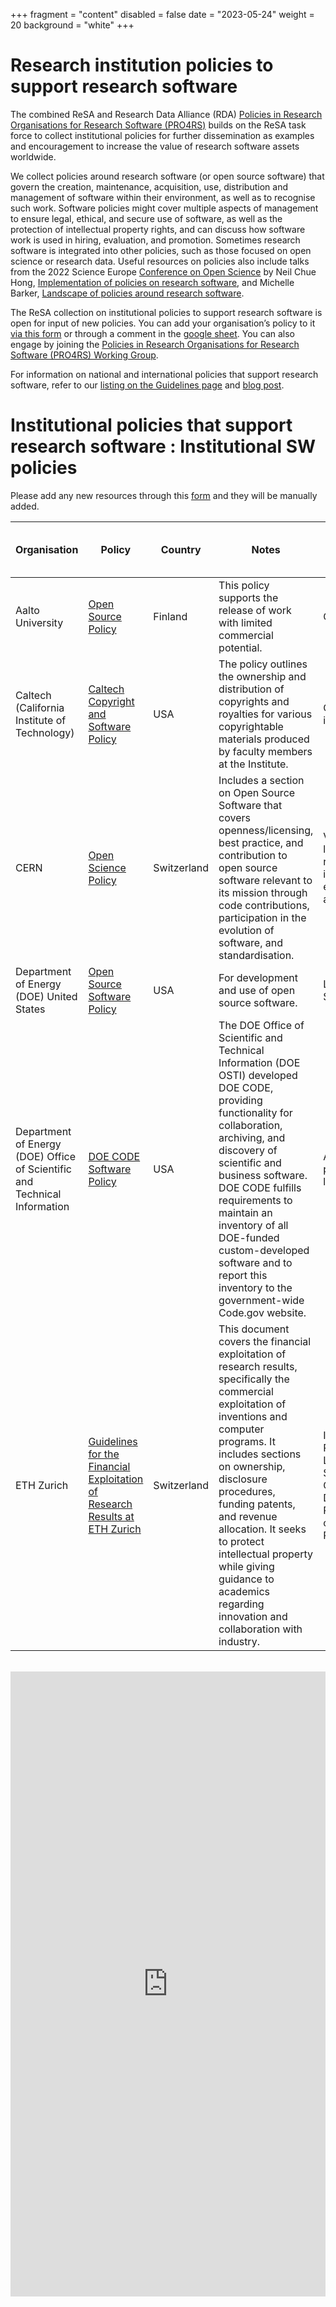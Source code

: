 +++
fragment = "content"
disabled = false
date = "2023-05-24"
weight = 20
background = "white"
+++

# Research institution policies to support research software

The combined ReSA and Research Data Alliance (RDA) [Policies in Research Organisations for Research Software (PRO4RS)](https://www.rd-alliance.org/groups/rda-resa-policies-research-organisations-research-software-pro4rs/forum/) builds on the ReSA task force to collect institutional policies for further dissemination as examples and encouragement to increase the value of research software assets worldwide.

We collect policies around research software (or open source software) that govern the creation, maintenance, acquisition, use, distribution and management of software within their environment, as well as to recognise such work. Software policies might cover multiple aspects of management to ensure legal, ethical, and secure use of software, as well as the protection of intellectual property rights, and can discuss how software work is used in hiring, evaluation, and promotion. Sometimes research software is integrated into other policies, such as those focused on open science or research data. Useful resources on policies also include talks from the 2022 Science Europe [Conference on Open Science](https://www.scienceeurope.org/media/bmznjvt4/2022-se-open-science-conference-documentation.pdf) by Neil Chue Hong, [Implementation of policies on research software](https://docs.google.com/presentation/d/1OTIJf0Ub70LWTv-ZLeuGK2YqkTuMhWlCiqzEcxFUadE/edit#slide=id.p), and Michelle Barker, [Landscape of policies around research software](https://tinyurl.com/se-software).

The ReSA collection on institutional policies to support research software is open for input of new policies. You can add your organisation’s policy to it [via this form](https://docs.google.com/forms/d/e/1FAIpQLSenXMgY6c5IDpjvSxfXOWfMwvK8CNrWNFwqZNRgqqRYyyqVJg/viewform) or through a comment in the [google sheet](https://docs.google.com/spreadsheets/d/1YgXG1eSrby8e5wzqYOiOZW6KmJtR-wdBTrjr1_aMtF4/edit#gid=0). You can also engage by
joining the [Policies in Research Organisations for Research Software (PRO4RS) Working Group](https://www.rd-alliance.org/groups/rda-resa-policies-research-organisations-research-software-pro4rs/forum/).

For information on national and international policies that support research software, refer to our [listing on the Guidelines page](https://www.researchsoft.org/guidelines/) and [blog post](https://www.researchsoft.org/blog/2021-12/).

# Institutional policies that support research software : Institutional SW policies

Please add any new resources through this [form](https://docs.google.com/forms/d/e/1FAIpQLSenXMgY6c5IDpjvSxfXOWfMwvK8CNrWNFwqZNRgqqRYyyqVJg/viewform) and they will be manually added.

| Organisation       | Policy            | Country  | Notes                                                          | Areas covered  | Added to Collection | Last Update or review |
|--------------------|-------------------|----------|----------------------------------------------------------------|----------------|----------------------|-----------------------|
| Aalto University   | [Open Source Policy](https://scicomp.aalto.fi/aalto/opensource-policy/)  | Finland  | This policy supports the release of work with limited commercial potential. | Ownership      | 2023                 | 2017-11-13            |
| Caltech (California Institute of Technology)      | [Caltech Copyright and Software Policy](https://innovation.caltech.edu/patents-licensing/policies/caltech-copyright-and-software-policy)                | USA          | The policy outlines the ownership and distribution of copyrights and royalties for various copyrightable materials produced by faculty members at the Institute.        | Ownership, royalty income, copyright                    | 2023-05-16           | 2007-03-13            |
| CERN                                              | [Open Science Policy](https://home.cern/news/news/knowledge-sharing/cern-publishes-comprehensive-open-science-policy)                                   | Switzerland  | Includes a section on Open Source Software that covers openness/licensing, best practice, and contribution to open source software relevant to its mission through code contributions, participation in the evolution of software, and standardisation. | Various including licensing, reuse, reproducibility, integrity, education, training and outreach | 2023                 | 2022-09               |
| Department of Energy (DOE) United States          | [Open Source Software Policy](https://www.energy.gov/sites/prod/files/2015/01/f19/IPI-OSS%20April%202010.pdf)                      | USA          | For development and use of open source software.                                                                                                                       | Licensing, Open Source                                  | 2023-05-16           | 2010-04-29            |
| Department of Energy (DOE) Office of Scientific and Technical Information | [DOE CODE Software Policy](https://www.osti.gov/doecode/policy)       | USA          | The DOE Office of Scientific and Technical Information (DOE OSTI) developed DOE CODE, providing functionality for collaboration, archiving, and discovery of scientific and business software. DOE CODE fulfills requirements to maintain an inventory of all DOE-funded custom-developed software and to report this inventory to the government-wide Code.gov website. | Access, sharing, preservation, licensing                | 2024-08             | 2018                  |
| ETH Zurich                                        | [Guidelines for the Financial Exploitation of Research Results at ETH Zurich](https://ethz.ch/content/dam/ethz/main/industry/researcher/ETH_Zurich_Exploitation_Guidelines.pdf)  | Switzerland  | This document covers the financial exploitation of research results, specifically the commercial exploitation of inventions and computer programs. It includes sections on ownership, disclosure procedures, funding patents, and revenue allocation. It seeks to protect intellectual property while giving guidance to academics regarding innovation and collaboration with industry. | Intellectual Property, Licensing, Software Commercialization, Disclosure Procedures, Use of university Resources | 2024-03-30           | 2020-01-01            |

<br>
<iframe src="https://docs.google.com/spreadsheets/d/e/2PACX-1vRFcGM-SZIA-IJ7Kb9jN0-CZNI6wWFKxXX6lFejoMDvVnn_N-tqTxHsRi_EMCYXeNUjYU8CPXJ8BbtU/pubhtml?widget=true&amp;headers=false"  frameborder="0" height="1000" width="100%"></iframe>

<br>
